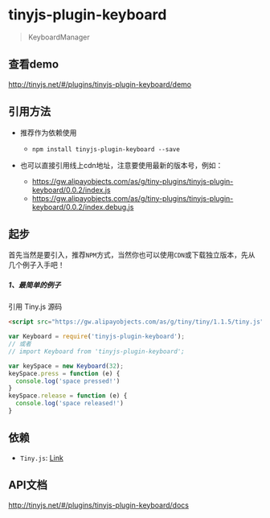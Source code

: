 # tinyjs-plugin-keyboard

> KeyboardManager

## 查看demo

http://tinyjs.net/#/plugins/tinyjs-plugin-keyboard/demo

## 引用方法

- 推荐作为依赖使用

  - `npm install tinyjs-plugin-keyboard --save`

- 也可以直接引用线上cdn地址，注意要使用最新的版本号，例如：

  - https://gw.alipayobjects.com/as/g/tiny-plugins/tinyjs-plugin-keyboard/0.0.2/index.js
  - https://gw.alipayobjects.com/as/g/tiny-plugins/tinyjs-plugin-keyboard/0.0.2/index.debug.js

## 起步
首先当然是要引入，推荐`NPM`方式，当然你也可以使用`CDN`或下载独立版本，先从几个例子入手吧！

##### 1、最简单的例子

引用 Tiny.js 源码
``` html
<script src="https://gw.alipayobjects.com/as/g/tiny/tiny/1.1.5/tiny.js"></script>
```
``` js
var Keyboard = require('tinyjs-plugin-keyboard');
// 或者
// import Keyboard from 'tinyjs-plugin-keyboard';

var keySpace = new Keyboard(32);
keySpace.press = function (e) {
  console.log('space pressed!')
}
keySpace.release = function (e) {
  console.log('space released!')
}
```

## 依赖
- `Tiny.js`: [Link](http://tinyjs.net/#/docs/api)

## API文档

http://tinyjs.net/#/plugins/tinyjs-plugin-keyboard/docs
